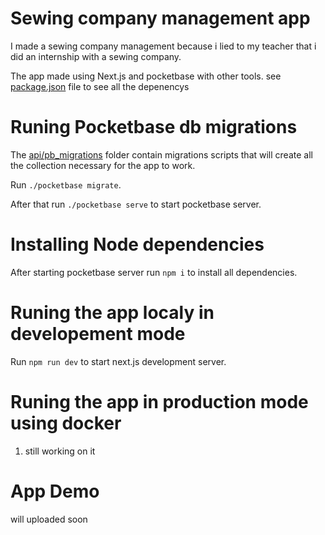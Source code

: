 # Sewing company management app

I made a sewing company management because i lied to my teacher that i did an internship with a sewing company.

The app made using Next.js and pocketbase with other tools. see [package.json](package.json) file to see all the depenencys

# Runing Pocketbase db migrations

The [api/pb_migrations](pb_migrations) folder contain migrations scripts that will create all the collection necessary for the app to work.

Run `./pocketbase migrate`.

After that run `./pocketbase serve` to start pocketbase server.

# Installing Node dependencies

After starting pocketbase server run `npm i` to install all dependencies.

# Runing the app localy in developement mode

Run `npm run dev` to start next.js development server.

# Runing the app in production mode using docker

1. still working on it

# App Demo

will uploaded soon
